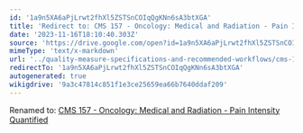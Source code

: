 ```yaml
---
id: '1a9n5XA6aPjLrwt2fhXl5ZSTSnCOIqQgKNn6sA3btXGA'
title: 'Redirect to: CMS 157 - Oncology: Medical and Radiation - Pain Intensity Quantified'
date: '2023-11-16T18:10:40.303Z'
source: 'https://drive.google.com/open?id=1a9n5XA6aPjLrwt2fhXl5ZSTSnCOIqQgKNn6sA3btXGA'
mimeType: 'text/x-markdown'
url: '../quality-measure-specifications-and-recommended-workflows/cms-157-oncology-medical-and-radiation-pain-intensity-quantified.md'
redirectTo: '1a9n5XA6aPjLrwt2fhXl5ZSTSnCOIqQgKNn6sA3btXGA'
autogenerated: true
wikigdrive: '9a3c47814c851f1e3ce25659ea66b7640ddaf209'
---
```

Renamed to: [CMS 157 - Oncology: Medical and Radiation - Pain Intensity Quantified](../quality-measure-specifications-and-recommended-workflows/cms-157-oncology-medical-and-radiation-pain-intensity-quantified.md)
